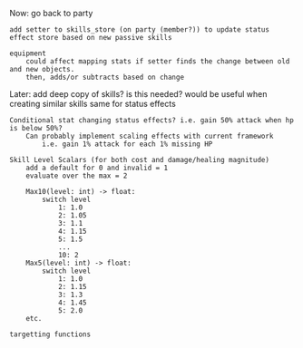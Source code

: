 Now:
	go back to party

	add setter to skills_store (on party (member?)) to update status effect store based on new passive skills

	equipment
		could affect mapping stats if setter finds the change between old and new objects.
		then, adds/or subtracts based on change

Later:
	add deep copy of skills? is this needed?
			would be useful when creating similar skills
		same for status effects

	Conditional stat changing status effects? i.e. gain 50% attack when hp is below 50%?
		Can probably implement scaling effects with current framework
			i.e. gain 1% attack for each 1% missing HP

	Skill Level Scalars (for both cost and damage/healing magnitude)
		add a default for 0 and invalid = 1
		evaluate over the max = 2

		Max10(level: int) -> float: 
			switch level
				1: 1.0
				2: 1.05
				3: 1.1
				4: 1.15
				5: 1.5
				...
				10: 2
		Max5(level: int) -> float: 
			switch level
				1: 1.0
				2: 1.15
				3: 1.3
				4: 1.45
				5: 2.0
		etc.

	targetting functions
	
